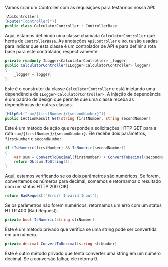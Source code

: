 Vamos criar um Controller com as requisições para testarmos nossa API:

```csharp
[ApiController]
[Route("[controller]")]
public class CalculatorController : ControllerBase
```

Aqui, estamos definindo uma classe chamada `CalculatorController` que herda de `ControllerBase`. As anotações `ApiController` e `Route` são usadas para indicar que esta classe é um controlador de API e para definir a rota base para este controlador, respectivamente.

```csharp
private readonly ILogger<CalculatorController> _logger;
public CalculatorController(ILogger<CalculatorController> logger)
{
    _logger = logger;
}
```

Este é o construtor da classe `CalculatorController` e está injetando uma dependência de `ILogger<CalculatorController>`. A injeção de dependência é um padrão de design que permite que uma classe receba as dependências de outras classes.

```csharp
[HttpGet("sum/{firstNumber}/{secondNumber}")]
public IActionResult Get(string firstNumber, string secondNumber)
```

Este é um método de ação que responde a solicitações HTTP GET para a rota `sum/{firstNumber}/{secondNumber}`. Ele recebe dois parâmetros, `firstNumber` e `secondNumber`.

```csharp
if (IsNumeric(firstNumber) && IsNumeric(secondNumber))
{
    var sum = ConvertToDecimal(firstNumber) + ConvertToDecimal(secondNumber);
    return Ok(sum.ToString());
}
```

Aqui, estamos verificando se os dois parâmetros são numéricos. Se forem, convertemos os números para decimal, somamos e retornamos o resultado com um status HTTP 200 (OK).

```csharp
return BadRequest("Error! Invalid Input");
```

Se os parâmetros não forem numéricos, retornamos um erro com um status HTTP 400 (Bad Request).

```csharp
private bool IsNumeric(string strNumber)
```

Este é um método privado que verifica se uma string pode ser convertida em um número.

```csharp
private decimal ConvertToDecimal(string strNumber)
```

Este é outro método privado que tenta converter uma string em um número decimal. Se a conversão falhar, ele retorna 0.